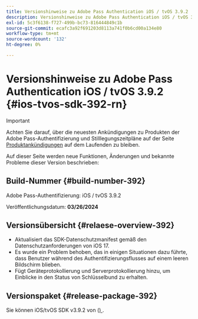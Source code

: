 ```yaml
---
title: Versionshinweise zu Adobe Pass Authentication iOS / tvOS 3.9.2
description: Versionshinweise zu Adobe Pass Authentication iOS / tvOS 3.9.2
exl-id: 5c3f6138-f727-499b-bc73-816444849c1b
source-git-commit: ecafc3a92f691203d8113a741f0b6cd00a134e80
workflow-type: tm+mt
source-wordcount: '132'
ht-degree: 0%

---
```


# Versionshinweise zu Adobe Pass Authentication iOS / tvOS 3.9.2 {#ios-tvos-sdk-392-rn}

>[!IMPORTANT]
>
> Achten Sie darauf, über die neuesten Ankündigungen zu Produkten der Adobe Pass-Authentifizierung und Stilllegungszeitpläne auf der Seite [Produktankündigungen](/help/authentication/product-announcements.md) auf dem Laufenden zu bleiben.

Auf dieser Seite werden neue Funktionen, Änderungen und bekannte Probleme dieser Version beschrieben:

## Build-Nummer {#build-number-392}

Adobe Pass-Authentifizierung: iOS / tvOS 3.9.2

Veröffentlichungsdatum: **03/26/2024**

## Versionsübersicht {#relaese-overview-392}

* Aktualisiert das SDK-Datenschutzmanifest gemäß den Datenschutzanforderungen von iOS 17.
* Es wurde ein Problem behoben, das in einigen Situationen dazu führte, dass Benutzer während des Authentifizierungsflusses auf einem leeren Bildschirm blieben.
* Fügt Geräteprotokollierung und Serverprotokollierung hinzu, um Einblicke in den Status von Schlüsselbund zu erhalten.

## Versionspaket {#release-package-392}

Sie können iOS/tvOS SDK v3.9.2 von ([) ](https://tve.zendesk.com/hc/en-us/articles/204963209-iOS-tvOS-Native-AccessEnabler-Library).
